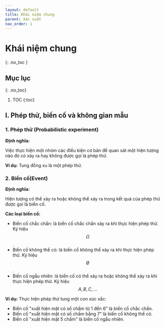 ```yaml
---
layout: default
title: Khái niệm chung
parent: Xác suất
nav_order: 1
---
```


# Khái niệm chung
{: .no_toc }

## Mục lục
{: .no_toc}

1. TOC
{:toc}

## I. Phép thử, biến cố và không gian mẫu

### 1. Phép thử (Probabilistic experiment)
**Định nghĩa:**

Việc thực hiện một nhóm các điều kiện cơ bản để quan sát một hiện tượng nào đó có xảy ra hay không được gọi là phép thử.

**Ví dụ:**
	Tung đồng xu là một phép thử.

### 2. Biến cố(Event)

**Định nghĩa:**

Hiện tượng có thể xảy ra hoặc không thể xảy ra trong kết quả của phép thử được gọi là biến cố.

**Các loại biến cố:**
- Biến cố chắc chắn: là biến cố chắc chắn xảy ra khi thực hiện phép thử. Ký hiệu $$\Omega$$.
- Biến cố không thể có: là biến cố không thể xảy ra khi thực hiện phép thử. Ký hiệu $$\text{\O}$$.
- Biến cố ngẫu nhiên: là biến cố có thể xảy ra hoặc không thể xảy ra khi thực hiện phép thử. Ký hiệu $$A, B, C, ...$$

**Ví dụ:**
Thực hiện phép thử tung một con xúc xắc:
- Biến cố "xuất hiện mặt có số chấm từ 1 đến 6" là biến cố chắc chắn.
- Biến cố "xuất hiện mặt có số chấm bằng 7" là biến cố không thể có.
- Biến cố "xuất hiện mặt 5 chấm" là biến cố ngẫu nhiên. 
